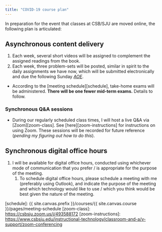 ```yaml
---
title: "COVID-19 course plan"
---
```


In preparation for the event that classes at CSB/SJU are moved online, the
following plan is articulated:

## Asynchronous content delivery
1. Each week, several short videos will be assigned to complement the assigned
   readings from the book.
1. Each week, three problem-sets will be posted, similar in spirit to the daily
   assignments we have now, which will be submitted electronically and due the
   following Sunday [*AOE*][aoe].
* According to the [meeting schedule][schedule], take-home exams will be
  administered. **There will be one fewer mid-term exams.** Details to follow.

### Synchronous Q&A sessions
* During our regularly scheduled class times, I will host a live Q&A via
  [Zoom][zoom-class]. See [here][zoom-instructions] for instructions on using Zoom. These sessions will be recorded for future reference (*pending
  my figuring out how to do this*).

## Synchronous digital office hours
1. I will be available for digital office hours, conducted using whichever mode
   of communication that you prefer / is appropriate for the purpose of the
   meeting.
   1. To schedule digital office hours, please schedule a meeting with me
      (preferably using Outlook), and indicate the purpose of the meeting and
      which technology would like to use / which you think would be best given
      the nature of the meeting.

<!-- Links -->
[aoe]: https://en.wikipedia.org/wiki/Anywhere_on_Earth
[schedule]: {{ site.canvas.prefix }}/courses/{{ site.canvas.course }}/pages/meeting-schedule
[zoom-class]: https://csbsju.zoom.us/j/493588172
[zoom-instructions]: https://www.csbsju.edu/instructional-technology/classroom-and-a/v-support/zoom-conferencing
